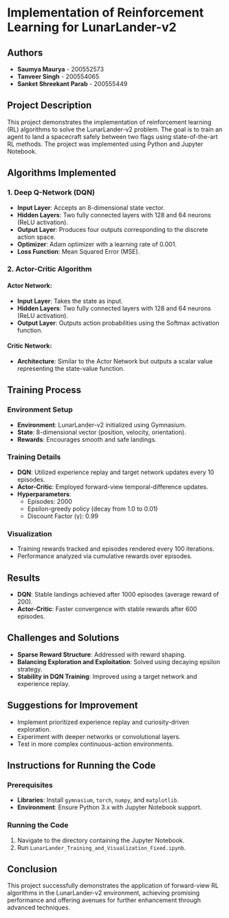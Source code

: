 # Implementation of Reinforcement Learning for LunarLander-v2

## Authors
- **Saumya Maurya** - 200552573  
- **Tanveer Singh** - 200554065  
- **Sanket Shreekant Parab** - 200555449  

## Project Description
This project demonstrates the implementation of reinforcement learning (RL) algorithms to solve the LunarLander-v2 problem. The goal is to train an agent to land a spacecraft safely between two flags using state-of-the-art RL methods. The project was implemented using Python and Jupyter Notebook.

## Algorithms Implemented
### 1. Deep Q-Network (DQN)
- **Input Layer**: Accepts an 8-dimensional state vector.
- **Hidden Layers**: Two fully connected layers with 128 and 64 neurons (ReLU activation).
- **Output Layer**: Produces four outputs corresponding to the discrete action space.
- **Optimizer**: Adam optimizer with a learning rate of 0.001.
- **Loss Function**: Mean Squared Error (MSE).

### 2. Actor-Critic Algorithm
#### Actor Network:
- **Input Layer**: Takes the state as input.
- **Hidden Layers**: Two fully connected layers with 128 and 64 neurons (ReLU activation).
- **Output Layer**: Outputs action probabilities using the Softmax activation function.

#### Critic Network:
- **Architecture**: Similar to the Actor Network but outputs a scalar value representing the state-value function.

## Training Process
### Environment Setup
- **Environment**: LunarLander-v2 initialized using Gymnasium.
- **State**: 8-dimensional vector (position, velocity, orientation).
- **Rewards**: Encourages smooth and safe landings.

### Training Details
- **DQN**: Utilized experience replay and target network updates every 10 episodes.
- **Actor-Critic**: Employed forward-view temporal-difference updates.
- **Hyperparameters**:
  - Episodes: 2000
  - Epsilon-greedy policy (decay from 1.0 to 0.01)
  - Discount Factor (γ): 0.99

### Visualization
- Training rewards tracked and episodes rendered every 100 iterations.
- Performance analyzed via cumulative rewards over episodes.

## Results
- **DQN**: Stable landings achieved after 1000 episodes (average reward of 200).
- **Actor-Critic**: Faster convergence with stable rewards after 600 episodes.

## Challenges and Solutions
- **Sparse Reward Structure**: Addressed with reward shaping.
- **Balancing Exploration and Exploitation**: Solved using decaying epsilon strategy.
- **Stability in DQN Training**: Improved using a target network and experience replay.

## Suggestions for Improvement
- Implement prioritized experience replay and curiosity-driven exploration.
- Experiment with deeper networks or convolutional layers.
- Test in more complex continuous-action environments.

## Instructions for Running the Code
### Prerequisites
- **Libraries**: Install `gymnasium`, `torch`, `numpy`, and `matplotlib`.
- **Environment**: Ensure Python 3.x with Jupyter Notebook support.

### Running the Code
1. Navigate to the directory containing the Jupyter Notebook.
2. Run `LunarLander_Training_and_Visualization_Fixed.ipynb`.

## Conclusion
This project successfully demonstrates the application of forward-view RL algorithms in the LunarLander-v2 environment, achieving promising performance and offering avenues for further enhancement through advanced techniques.
